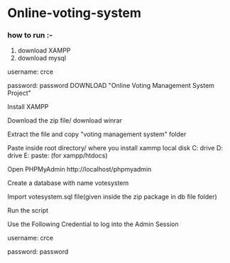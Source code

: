# Online-voting-system

<h3> how to run :-</h3>
<ol>
  <li>download XAMPP </li>
  <li>download mysql </li>

</ol>

username:  crce

password:  password
DOWNLOAD "Online Voting Management System Project"

Install XAMPP

Download the zip file/ download winrar

Extract the file and copy "voting management system" folder

Paste inside root directory/ where you install xammp local disk C: drive D: drive E: paste: (for xampp/htdocs)

Open PHPMyAdmin http://localhost/phpmyadmin

Create a database with name votesystem

Import votesystem.sql file(given inside the zip package in db file folder)

Run the script

Use the Following Credential to log into the Admin Session

username:  crce

password:  password
